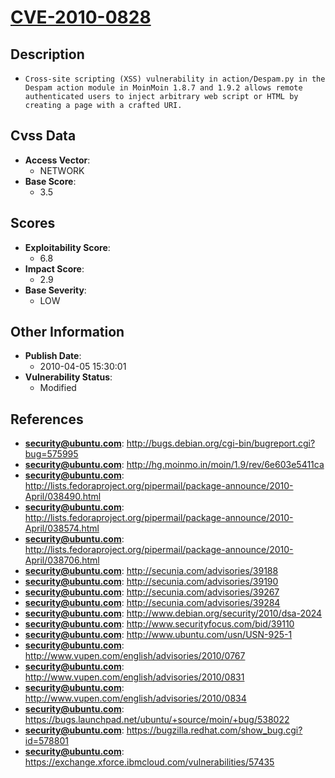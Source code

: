 
# [CVE-2010-0828](https://cve.mitre.org/cgi-bin/cvename.cgi?name=CVE-2010-0828)

## Description

- `Cross-site scripting (XSS) vulnerability in action/Despam.py in the Despam action module in MoinMoin 1.8.7 and 1.9.2 allows remote authenticated users to inject arbitrary web script or HTML by creating a page with a crafted URI.`

## Cvss Data

- **Access Vector**:
  - NETWORK
- **Base Score**:
  - 3.5

## Scores

- **Exploitability Score**:
  - 6.8
- **Impact Score**:
  - 2.9
- **Base Severity**:
  - LOW

## Other Information

- **Publish Date**:
  - 2010-04-05 15:30:01
- **Vulnerability Status**:
  - Modified

## References

- **security@ubuntu.com**: http://bugs.debian.org/cgi-bin/bugreport.cgi?bug=575995
- **security@ubuntu.com**: http://hg.moinmo.in/moin/1.9/rev/6e603e5411ca
- **security@ubuntu.com**: http://lists.fedoraproject.org/pipermail/package-announce/2010-April/038490.html
- **security@ubuntu.com**: http://lists.fedoraproject.org/pipermail/package-announce/2010-April/038574.html
- **security@ubuntu.com**: http://lists.fedoraproject.org/pipermail/package-announce/2010-April/038706.html
- **security@ubuntu.com**: http://secunia.com/advisories/39188
- **security@ubuntu.com**: http://secunia.com/advisories/39190
- **security@ubuntu.com**: http://secunia.com/advisories/39267
- **security@ubuntu.com**: http://secunia.com/advisories/39284
- **security@ubuntu.com**: http://www.debian.org/security/2010/dsa-2024
- **security@ubuntu.com**: http://www.securityfocus.com/bid/39110
- **security@ubuntu.com**: http://www.ubuntu.com/usn/USN-925-1
- **security@ubuntu.com**: http://www.vupen.com/english/advisories/2010/0767
- **security@ubuntu.com**: http://www.vupen.com/english/advisories/2010/0831
- **security@ubuntu.com**: http://www.vupen.com/english/advisories/2010/0834
- **security@ubuntu.com**: https://bugs.launchpad.net/ubuntu/+source/moin/+bug/538022
- **security@ubuntu.com**: https://bugzilla.redhat.com/show_bug.cgi?id=578801
- **security@ubuntu.com**: https://exchange.xforce.ibmcloud.com/vulnerabilities/57435
